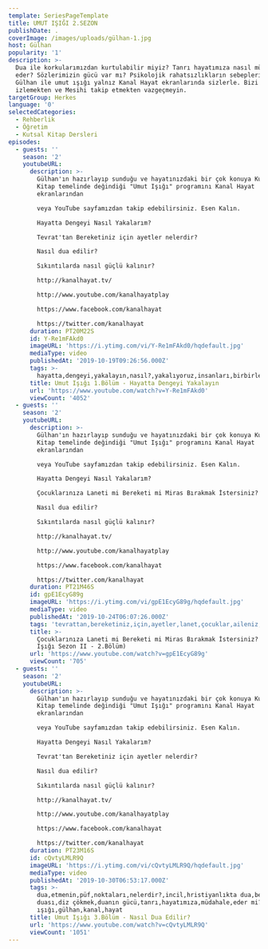 ```yaml
---
template: SeriesPageTemplate
title: UMUT IŞIĞI 2.SEZON
publishDate: .
coverImage: /images/uploads/gülhan-1.jpg
host: Gülhan
popularity: '1'
description: >-
  Dua ile korkularımızdan kurtulabilir miyiz? Tanrı hayatımıza nasıl müdahale
  eder? Sözlerimizin gücü var mı? Psikolojik rahatsızlıkların sebepleri neler?
  Gülhan ile umut ışığı yalnız Kanal Hayat ekranlarında sizlerle. Bizi
  izlemekten ve Mesihi takip etmekten vazgeçmeyin.
targetGroup: Herkes
language: '0'
selectedCategories:
  - Rehberlik
  - Öğretim
  - Kutsal Kitap Dersleri
episodes:
  - guests: ''
    season: '2'
    youtubeURL:
      description: >-
        Gülhan'ın hazırlayıp sunduğu ve hayatınızdaki bir çok konuya Kutsal
        Kitap temelinde değindiği "Umut Işığı" programını Kanal Hayat
        ekranlarından 

        veya YouTube sayfamızdan takip edebilirsiniz. Esen Kalın.

        Hayatta Dengeyi Nasıl Yakalarım?

        Tevrat'tan Bereketiniz için ayetler nelerdir?

        Nasıl dua edilir?

        Sıkıntılarda nasıl güçlü kalınır?

        http://kanalhayat.tv/

        http://www.youtube.com/kanalhayatplay

        https://www.facebook.com/kanalhayat

        https://twitter.com/kanalhayat
      duration: PT20M22S
      id: Y-Re1mFAkd0
      imageURL: 'https://i.ytimg.com/vi/Y-Re1mFAkd0/hqdefault.jpg'
      mediaType: video
      publishedAt: '2019-10-19T09:26:56.000Z'
      tags: >-
        hayatta,dengeyi,yakalayın,nasıl?,yakalıyoruz,insanları,birbirleriyle,kıyaslıyor,musunuz?
      title: Umut Işığı 1.Bölüm - Hayatta Dengeyi Yakalayın
      url: 'https://www.youtube.com/watch?v=Y-Re1mFAkd0'
      viewCount: '4052'
  - guests: ''
    season: '2'
    youtubeURL:
      description: >-
        Gülhan'ın hazırlayıp sunduğu ve hayatınızdaki bir çok konuya Kutsal
        Kitap temelinde değindiği "Umut Işığı" programını Kanal Hayat
        ekranlarından 

        veya YouTube sayfamızdan takip edebilirsiniz. Esen Kalın.

        Hayatta Dengeyi Nasıl Yakalarım?

        Çocuklarınıza Laneti mi Bereketi mi Miras Bırakmak İstersiniz? 

        Nasıl dua edilir?

        Sıkıntılarda nasıl güçlü kalınır?

        http://kanalhayat.tv/

        http://www.youtube.com/kanalhayatplay

        https://www.facebook.com/kanalhayat

        https://twitter.com/kanalhayat
      duration: PT21M46S
      id: gpE1EcyG89g
      imageURL: 'https://i.ytimg.com/vi/gpE1EcyG89g/hqdefault.jpg'
      mediaType: video
      publishedAt: '2019-10-24T06:07:26.000Z'
      tags: 'tevrattan,bereketiniz,için,ayetler,lanet,çocuklar,aileniz,soy,gen,zebur'
      title: >-
        Çocuklarınıza Laneti mi Bereketi mi Miras Bırakmak İstersiniz? (Umut
        Işığı Sezon II - 2.Bölüm)
      url: 'https://www.youtube.com/watch?v=gpE1EcyG89g'
      viewCount: '705'
  - guests: ''
    season: '2'
    youtubeURL:
      description: >-
        Gülhan'ın hazırlayıp sunduğu ve hayatınızdaki bir çok konuya Kutsal
        Kitap temelinde değindiği "Umut Işığı" programını Kanal Hayat
        ekranlarından 

        veya YouTube sayfamızdan takip edebilirsiniz. Esen Kalın.

        Hayatta Dengeyi Nasıl Yakalarım?

        Tevrat'tan Bereketiniz için ayetler nelerdir?

        Nasıl dua edilir?

        Sıkıntılarda nasıl güçlü kalınır?

        http://kanalhayat.tv/

        http://www.youtube.com/kanalhayatplay

        https://www.facebook.com/kanalhayat

        https://twitter.com/kanalhayat
      duration: PT23M16S
      id: cQvtyLMLR9Q
      imageURL: 'https://i.ytimg.com/vi/cQvtyLMLR9Q/hqdefault.jpg'
      mediaType: video
      publishedAt: '2019-10-30T06:53:17.000Z'
      tags: >-
        dua,etmenin,püf,noktaları,nelerdir?,incil,hristiyanlıkta dua,bereket
        duası,diz çökmek,duanın gücü,tanrı,hayatımıza,müdahale,eder mi?,umut
        ışığı,gülhan,kanal,hayat
      title: Umut Işığı 3.Bölüm - Nasıl Dua Edilir?
      url: 'https://www.youtube.com/watch?v=cQvtyLMLR9Q'
      viewCount: '1051'
---
```



